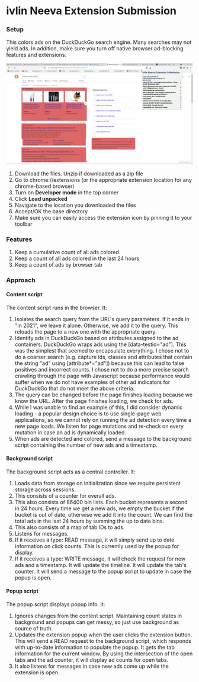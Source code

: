 # ivlin Neeva Extension Submission
### Setup
This colors ads on the DuckDuckGo search engine. Many searches may not yield ads. In addition, make sure you turn off native browser ad-blocking features and extensions.

![screenshot](./examples/example.png)

 1. Download the files. Unzip if downloaded as a zip file
 2. Go to chrome://extensions (or the appropriate extension location for any chrome-based browser)
 3. Turn on **Developer mode** in the top corner
 4. Click **Load unpacked**
 5. Navigate to the location you downloaded the files
 6. Accept/OK the base directory 
 7. Make sure you can easily access the extension icon by pinning it to your toolbar

### Features

 1. Keep a cumulative count of all ads colored
 2. Keep a count of all ads colored in the last 24 hours
 3. Keep a count of ads by browser tab

### Approach
#### Content script
The content script runs in the browser. It:
 1. Isolates the search query from the URL's query parameters. If it ends in "in 2021", we leave it alone. Otherwise, we add it to the query. This reloads the page to a new one with the appropriate query.
 2.  Identify ads in DuckDuckGo based on attributes assigned to the ad containers. DuckDuckGo wraps ads using the [data-testid="ad"]. This was the simplest that seemed to encapsulate everything. I chose not to do a coarser search (e.g. capture ids, classes and attributes that contain the string "ad" using [attribute*="ad"]) because this can lead to false positives and incorrect counts. I chose not to do a more precise search crawling through the page with Javascript because performance would suffer when we do not have examples of other ad indicators for DuckDuckGo that do not meet the above criteria.
 4. The query can be changed before the page finishes loading because we know the URL. After the page finishes loading, we check for ads.
 5. While I was unable to find an example of this, I did consider dynamic loading - a popular design choice is to use single-page web applications, so we cannot rely on running the ad detection every time a new page loads. We listen for page mutations and re-check on every mutation in case an ad is dynamically loaded.
 6. When ads are detected and colored, send a message to the background script containing the number of new ads and a timestamp.
#### Background script
The background script acts as a central controller. It:
 1. Loads data from storage on initialization since we require persistent storage across sessions.
 2. This consists of a counter for overall ads.
 3. This also consists of 86400 bin lists. Each bucket represents a second in 24 hours. Every time we get a new ads, we empty the bucket if the bucket is out of date, otherwise we add it into the count. We can find the total ads in the last 24 hours by summing the up to date bins.
 4. This also consists of a map of tab IDs to ads.
 5. Listens for messages.
 6. If it receives a type: READ message, it will simply send up to date information on click counts. This is currently used by the popup for display.
 7. If it receives a type: WRITE message, it will check the request for new ads and a timestamp. It will update the timeline. It will update the tab's counter. It will send a message to the popup script to update in case the popup is open.
#### Popup script
The popup script displays popup info. It:
 1. Ignores changes from the content script. Maintaining count states in background and popups can get messy, so just use background as source of truth.
 2. Updates the extension popup when the user clicks the extension button. This will send a READ request to the background script, which responds with up-to-date information to populate the popup. It gets the tab information for the current window. By using the intersection of the open tabs and the ad counter, it will display ad counts for open tabs.
 3. It also listens for messages in case new ads come up while the extension is open.
